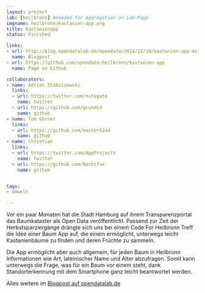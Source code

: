 ```yaml
---
layout: project
lab: [heilbronn] #needed for Aggregation on Lab-Page
imgname: heilbronn/kastanien-app.png
title: Kastanienapp
status: Finished

links:
- url: http://blog.opendatalab.de/opendata/2014/11/19/kastanien-app-mit-baumkataster
  name: Blogpost
- url: https://github.com/opendata-heilbronn/kastanien-app
  name: Page on Github

collaborators:
- name: Adrian Stabiszewski
  links:
  - url: https://twitter.com/nitegate
    name: twitter
  - url: https://github.com/grundid
    name: github
- name: Tom Görner
  links:
  - url: https://github.com/masterX244
    name: github
- name: Christian
  links:
  - url: https://twitter.com/AppProjectX
    name: twitter
  - url: https://github.com/Nachtfux
    name: github


tags:
- Umwelt

---
```


Vor ein paar Monaten hat die Stadt Hamburg auf ihrem Transparenzportal das Baumkataster als Open Data veröffentlicht. Passend zur Zeit der Herbstsparziergänge drängte sich uns bei einem Code For Heilbronn Treff die Idee einer Baum App auf, die einem ermöglicht, unterwegs leicht Kastanienbäume zu finden und deren Früchte zu sammeln.

Die App ermöglicht aber auch allgemein, für jeden Baum in Heilbronn Informationen wie Art, lateinischer Name und Alter abzufragen. Somit kann unterwegs die Frage, was für ein Baum vor einem steht, dank Standorterkennung mit dem Smartphone ganz leicht beantwortet werden.

Alles weitere im [Blogpost auf opendatalab.de](http://blog.opendatalab.de/opendata/2014/11/19/kastanien-app-mit-baumkataster)
